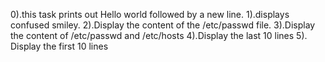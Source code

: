 0).this task prints out Hello world followed by a new line.
1).displays confused smiley.
2).Display the content of the /etc/passwd file.
3).Display the content of /etc/passwd and /etc/hosts
4).Display the last 10 lines
5). Display the first 10 lines
